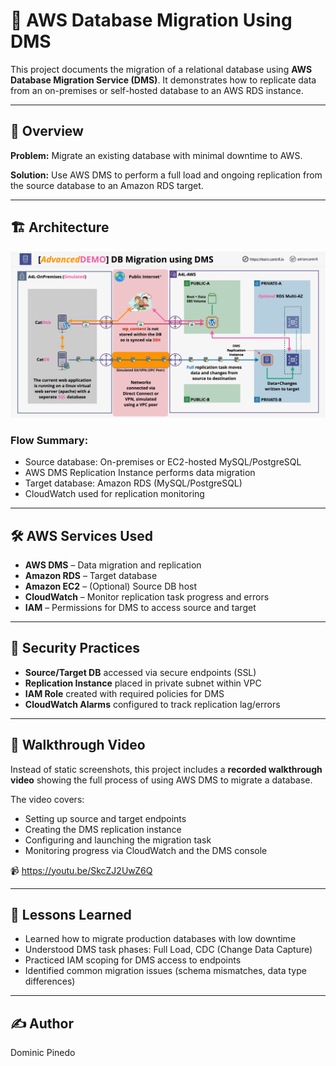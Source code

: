 # 🔄 AWS Database Migration Using DMS

This project documents the migration of a relational database using **AWS Database Migration Service (DMS)**. It demonstrates how to replicate data from an on-premises or self-hosted database to an AWS RDS instance.

---

## 📘 Overview

**Problem:** Migrate an existing database with minimal downtime to AWS.

**Solution:** Use AWS DMS to perform a full load and ongoing replication from the source database to an Amazon RDS target.

---

## 🏗️ Architecture

![Architecture Diagram](architecture.png)

### Flow Summary:
- Source database: On-premises or EC2-hosted MySQL/PostgreSQL
- AWS DMS Replication Instance performs data migration
- Target database: Amazon RDS (MySQL/PostgreSQL)
- CloudWatch used for replication monitoring

---

## 🛠️ AWS Services Used

- **AWS DMS** – Data migration and replication
- **Amazon RDS** – Target database
- **Amazon EC2** – (Optional) Source DB host
- **CloudWatch** – Monitor replication task progress and errors
- **IAM** – Permissions for DMS to access source and target

---

## 🔐 Security Practices

- **Source/Target DB** accessed via secure endpoints (SSL)
- **Replication Instance** placed in private subnet within VPC
- **IAM Role** created with required policies for DMS
- **CloudWatch Alarms** configured to track replication lag/errors

---

## 🎥 Walkthrough Video

Instead of static screenshots, this project includes a **recorded walkthrough video** showing the full process of using AWS DMS to migrate a database.

The video covers:
- Setting up source and target endpoints
- Creating the DMS replication instance
- Configuring and launching the migration task
- Monitoring progress via CloudWatch and the DMS console

📹 https://youtu.be/SkcZJ2UwZ6Q

---

## 🧠 Lessons Learned

- Learned how to migrate production databases with low downtime
- Understood DMS task phases: Full Load, CDC (Change Data Capture)
- Practiced IAM scoping for DMS access to endpoints
- Identified common migration issues (schema mismatches, data type differences)

---

## ✍️ Author

Dominic Pinedo
